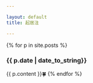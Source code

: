 ```yaml
---

layout: default
title: 起居注

---
```


{% for p in site.posts %}

### {{ p.date | date_to_string}}

{{ p.content }}🍀
{% endfor %}
